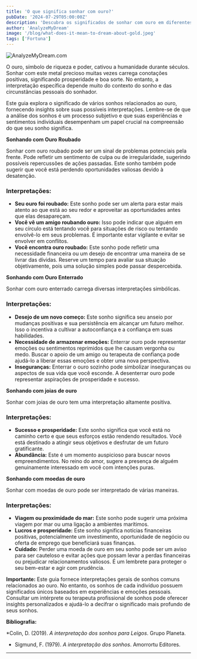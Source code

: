 ```yaml
---
title: 'O que significa sonhar com ouro?'
pubDate: '2024-07-29T05:00:00Z'
description: 'Descubra os significados de sonhar com ouro em diferentes contextos, desde ouro roubado até joias e moedas de ouro.'
author: 'AnalyzeMyDream'
image: '/blog/what-does-it-mean-to-dream-about-gold.jpeg'
tags: ['Fortuna']
---
```


![AnalyzeMyDream.com](/blog/what-does-it-mean-to-dream-about-gold.jpeg)


O ouro, símbolo de riqueza e poder, cativou a humanidade durante séculos. Sonhar com este metal precioso muitas vezes carrega conotações positivas, significando prosperidade e boa sorte. No entanto, a interpretação específica depende muito do contexto do sonho e das circunstâncias pessoais do sonhador. 

Este guia explora o significado de vários sonhos relacionados ao ouro, fornecendo insights sobre suas possíveis interpretações. Lembre-se de que a análise dos sonhos é um processo subjetivo e que suas experiências e sentimentos individuais desempenham um papel crucial na compreensão do que seu sonho significa.

**Sonhando com Ouro Roubado**

Sonhar com ouro roubado pode ser um sinal de problemas potenciais pela frente. Pode refletir um sentimento de culpa ou de irregularidade, sugerindo possíveis repercussões de ações passadas. Este sonho também pode sugerir que você está perdendo oportunidades valiosas devido à desatenção. 

### Interpretações:

- **Seu ouro foi roubado:** Este sonho pode ser um alerta para estar mais atento ao que está ao seu redor e aproveitar as oportunidades antes que elas desapareçam. 
- **Você vê um amigo roubando ouro:** Isso pode indicar que alguém em seu círculo está tentando você para situações de risco ou tentando envolvê-lo em seus problemas. É importante estar vigilante e evitar se envolver em conflitos.
- **Você encontra ouro roubado:** Este sonho pode refletir uma necessidade financeira ou um desejo de encontrar uma maneira de se livrar das dívidas. Reserve um tempo para avaliar sua situação objetivamente, pois uma solução simples pode passar despercebida.

**Sonhando com Ouro Enterrado**

Sonhar com ouro enterrado carrega diversas interpretações simbólicas. 

### Interpretações:

- **Desejo de um novo começo:** Este sonho significa seu anseio por mudanças positivas e sua persistência em alcançar um futuro melhor. Isso o incentiva a cultivar a autoconfiança e a confiança em suas habilidades.
- **Necessidade de armazenar emoções:** Enterrar ouro pode representar emoções ou sentimentos reprimidos que lhe causam vergonha ou medo. Buscar o apoio de um amigo ou terapeuta de confiança pode ajudá-lo a liberar essas emoções e obter uma nova perspectiva.
- **Inseguranças:** Enterrar o ouro sozinho pode simbolizar inseguranças ou aspectos de sua vida que você esconde. A desenterrar ouro pode representar aspirações de prosperidade e sucesso.

**Sonhando com joias de ouro**

Sonhar com joias de ouro tem uma interpretação altamente positiva.

### Interpretações:

- **Sucesso e prosperidade:** Este sonho significa que você está no caminho certo e que seus esforços estão rendendo resultados. Você está destinado a atingir seus objetivos e desfrutar de um futuro gratificante. 
- **Abundância:** Este é um momento auspicioso para buscar novos empreendimentos. No reino do amor, sugere a presença de alguém genuinamente interessado em você com intenções puras.

**Sonhando com moedas de ouro**

Sonhar com moedas de ouro pode ser interpretado de várias maneiras.

### Interpretações:

- **Viagem ou proximidade do mar:** Este sonho pode sugerir uma próxima viagem por mar ou uma ligação a ambientes marítimos.
- **Lucros e prosperidade:** Este sonho significa notícias financeiras positivas, potencialmente um investimento, oportunidade de negócio ou oferta de emprego que beneficiará suas finanças.
- **Cuidado:** Perder uma moeda de ouro em seu sonho pode ser um aviso para ser cauteloso e evitar ações que possam levar a perdas financeiras ou prejudicar relacionamentos valiosos. É um lembrete para proteger o seu bem-estar e agir com prudência.

**Importante:** Este guia fornece interpretações gerais de sonhos comuns relacionados ao ouro. No entanto, os sonhos de cada indivíduo possuem significados únicos baseados em experiências e emoções pessoais. Consultar um intérprete ou terapeuta profissional de sonhos pode oferecer insights personalizados e ajudá-lo a decifrar o significado mais profundo de seus sonhos. 

**Bibliografia:**

*Colin, D. (2019). *A interpretação dos sonhos para Leigos*. Grupo Planeta.
* Sigmund, F. (1979). *A interpretação dos sonhos*. Amorrortu Editores.

---
